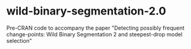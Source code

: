 # wild-binary-segmentation-2.0
Pre-CRAN code to accompany the paper "Detecting possibly frequent change-points: Wild Binary Segmentation 2 and steepest-drop model selection"

